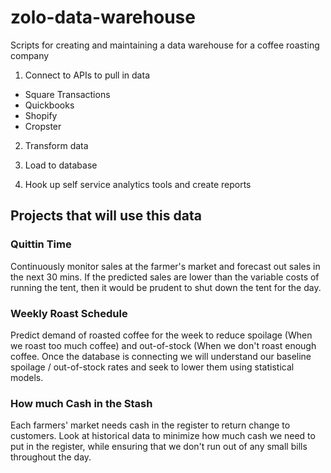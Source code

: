 # zolo-data-warehouse
Scripts for creating and maintaining a data warehouse for a coffee roasting company

1) Connect to APIs to pull in data
  * Square Transactions
  * Quickbooks
  * Shopify
  * Cropster
  
2) Transform data

3) Load to database

4) Hook up self service analytics tools and create reports


## Projects that will use this data

### Quittin Time
Continuously monitor sales at the farmer's market and forecast out sales in the next 30 mins. If the predicted sales are lower than the variable costs of running the tent, then it would be prudent to shut down the tent for the day.

### Weekly Roast Schedule
Predict demand of roasted coffee for the week to reduce spoilage (When we roast too much coffee) and out-of-stock (When we don't roast enough coffee. Once the database is connecting we will understand our baseline spoilage / out-of-stock rates and seek to lower them using statistical models.

### How much Cash in the Stash
Each farmers' market needs cash in the register to return change to customers. Look at historical data to minimize how much cash we need to put in the register, while ensuring that we don't run out of any small bills throughout the day.
